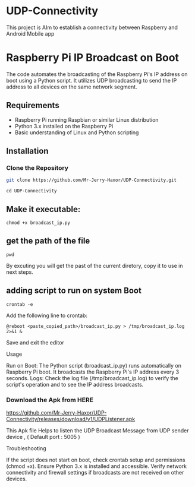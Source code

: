 # UDP-Connectivity
This project is AIm to establish a  connectivity between Raspberry and Android Mobile app
# Raspberry Pi IP Broadcast on Boot

The code automates the broadcasting of the Raspberry Pi's IP address on boot using a Python script. It utilizes UDP broadcasting to send the IP address to all devices on the same network segment.

## Requirements

- Raspberry Pi running Raspbian or similar Linux distribution
- Python 3.x installed on the Raspberry Pi
- Basic understanding of Linux and Python scripting

## Installation

### Clone the Repository

```bash
git clone https://github.com/Mr-Jerry-Haxor/UDP-Connectivity.git
```
```
cd UDP-Connectivity
```

## Make it executable:
```
chmod +x broadcast_ip.py
```

## get the path of the file 
```
pwd
```
By excuting you will get the past of the current diretory, copy it to use in next steps.

## adding script to run on system Boot
```
crontab -e
```

Add the following line to crontab:

```
@reboot <paste_copied_path>/broadcast_ip.py > /tmp/broadcast_ip.log 2>&1 &
```

Save and exit the editor


Usage

Run on Boot: The Python script (broadcast_ip.py) runs automatically on Raspberry Pi boot. It broadcasts the Raspberry Pi's IP address every 3 seconds.
Logs: Check the log file (/tmp/broadcast_ip.log) to verify the script's operation and to see the IP address broadcasts.


### Download the Apk from HERE 
https://github.com/Mr-Jerry-Haxor/UDP-Connectivity/releases/download/v1/UDPListener.apk

This Apk file Helps to listen the UDP Broadcast Message from UDP sender device , ( Default port : 5005 ) 

Troubleshooting

If the script does not start on boot, check crontab setup and permissions (chmod +x).
Ensure Python 3.x is installed and accessible.
Verify network connectivity and firewall settings if broadcasts are not received on other devices.

